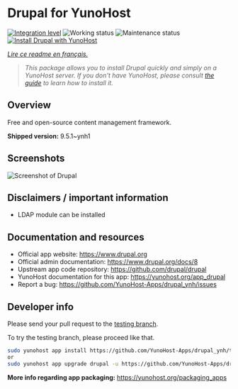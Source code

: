 <!--
N.B.: This README was automatically generated by https://github.com/YunoHost/apps/tree/master/tools/README-generator
It shall NOT be edited by hand.
-->

# Drupal for YunoHost

[![Integration level](https://dash.yunohost.org/integration/drupal.svg)](https://dash.yunohost.org/appci/app/drupal) ![Working status](https://ci-apps.yunohost.org/ci/badges/drupal.status.svg) ![Maintenance status](https://ci-apps.yunohost.org/ci/badges/drupal.maintain.svg)  
[![Install Drupal with YunoHost](https://install-app.yunohost.org/install-with-yunohost.svg)](https://install-app.yunohost.org/?app=drupal)

*[Lire ce readme en français.](./README_fr.md)*

> *This package allows you to install Drupal quickly and simply on a YunoHost server.
If you don't have YunoHost, please consult [the guide](https://yunohost.org/#/install) to learn how to install it.*

## Overview

Free and open-source content management framework.

**Shipped version:** 9.5.1~ynh1

## Screenshots

![Screenshot of Drupal](./doc/screenshots/screenshot.png)

## Disclaimers / important information

* LDAP module can be installed

## Documentation and resources

* Official app website: <https://www.drupal.org>
* Official admin documentation: <https://www.drupal.org/docs/8>
* Upstream app code repository: <https://github.com/drupal/drupal>
* YunoHost documentation for this app: <https://yunohost.org/app_drupal>
* Report a bug: <https://github.com/YunoHost-Apps/drupal_ynh/issues>

## Developer info

Please send your pull request to the [testing branch](https://github.com/YunoHost-Apps/drupal_ynh/tree/testing).

To try the testing branch, please proceed like that.

``` bash
sudo yunohost app install https://github.com/YunoHost-Apps/drupal_ynh/tree/testing --debug
or
sudo yunohost app upgrade drupal -u https://github.com/YunoHost-Apps/drupal_ynh/tree/testing --debug
```

**More info regarding app packaging:** <https://yunohost.org/packaging_apps>
